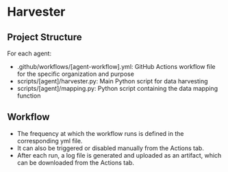 # Harvester

## Project Structure

For each agent:

- .github/workflows/[agent-workflow].yml: GitHub Actions workflow file for the specific organization and purpose
- scripts/[agent]/harvester.py: Main Python script for data harvesting
- scripts/[agent]/mapping.py: Python script containing the data mapping function

## Workflow

- The frequency at which the workflow runs is defined in the corresponding yml file.
- It can also be triggered or disabled manually from the Actions tab.
- After each run, a log file is generated and uploaded as an artifact, which can be downloaded from the Actions tab.


